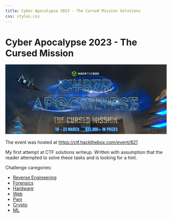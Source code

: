 ```yaml
---
title: Cyber Apocalypse 2023 - The Cursed Mission Solutions
css: styles.css
---
```


# Cyber Apocalypse 2023 - The Cursed Mission

![Cyber Apocalypse 2023 - The Cursed Mission](ctf-banner.png)

The event was hosted at https://ctf.hackthebox.com/event/821

My first attempt at CTF solutions writeup. Written with assumption that the reader attempted to solve these tasks and is looking for a hint.

Challenge caregories:

* [Reverse Engineering](re.md)
* [Forensics](forensics.md)
* [Hardware](hw.md)
* [Web](web.md)
* [Pwn](pwn.md)
* [Crypto](crypto.md)
* [ML](ml.md)

<!--html_preserve-->
<script async src="https://www.googletagmanager.com/gtag/js?id=G-RG4HKM3EP9"></script>
<script>
  window.dataLayer = window.dataLayer || [];
  function gtag(){dataLayer.push(arguments);}
  gtag('js', new Date());

  gtag('config', 'G-RG4HKM3EP9');
</script>

<!--/html_preserve-->